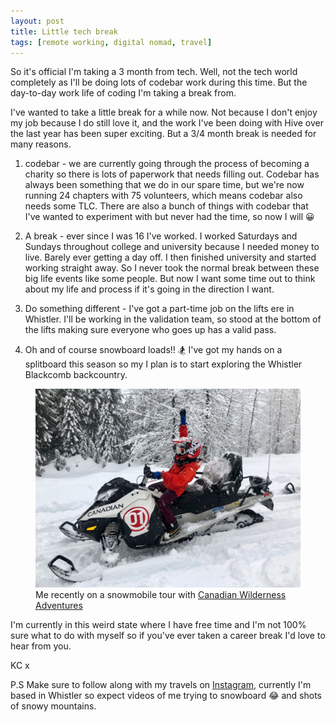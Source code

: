 ```yaml
---
layout: post
title: Little tech break
tags: [remote working, digital nomad, travel]
---
```


So it's official I'm taking a 3 month from tech. Well, not the tech world completely as I'll be doing lots of codebar work during this time. But the day-to-day work life of coding I'm taking a break from.

I've wanted to take a little break for a while now. Not because I don't enjoy my job because I do still love it, and the work I've been doing with Hive over the last year has been super exciting. But a 3/4 month break is needed for many reasons.

1) codebar - we are currently going through the process of becoming a charity so there is lots of paperwork that needs filling out. Codebar has always been something that we do in our spare time, but we're now running 24 chapters with 75 volunteers, which means codebar also needs some TLC. There are also a bunch of things with codebar that I've wanted to experiment with but never had the time, so now I will 😀

2) A break - ever since I was 16 I've worked. I worked Saturdays and Sundays throughout college and university because I needed money to live. Barely ever getting a day off. I then finished university and started working straight away. So I never took the normal break between these big life events like some people. But now I want some time out to think about my life and process if it's going in the direction I want.

3) Do something different - I've got a part-time job on the lifts ere in Whistler. I'll be working in the validation team, so stood at the bottom of the lifts making sure everyone who goes up has a valid pass.  

4) Oh and of course snowboard loads!! 🏂 I've got my hands on a splitboard this season so my I plan is to start exploring the Whistler Blackcomb backcountry.


<figure>
  <img src="/images/snowmobile-me.jpg" class="large-image" alt="Me on a snowmobile">
  <figcaption>Me recently on a snowmobile tour with <a href="https://www.canadianwilderness.com" target="_blank">Canadian Wilderness Adventures</a></figcaption>
</figure>

I'm currently in this weird state where I have free time and I'm not 100% sure what to do with myself so if you've ever taken a career break I'd love to hear from you. 

KC x

P.S Make sure to follow along with my travels on [Instagram](https://www.instagram.com/kimberleycook/), currently I'm based in Whistler so expect videos of me trying to snowboard 😂 and shots of snowy mountains.
